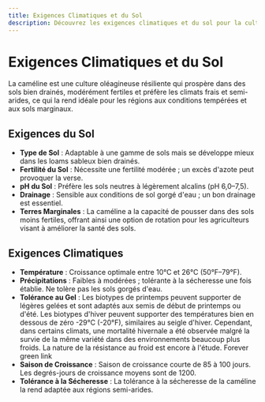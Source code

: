 ```yaml
---
title: Exigences Climatiques et du Sol
description: Découvrez les exigences climatiques et du sol pour la culture de la caméline
---
```

# Exigences Climatiques et du Sol

La caméline est une culture oléagineuse résiliente qui prospère dans des sols bien drainés, modérément fertiles et préfère les climats frais et semi-arides, ce qui la rend idéale pour les régions aux conditions tempérées et aux sols marginaux.

## Exigences du Sol

- **Type de Sol** : Adaptable à une gamme de sols mais se développe mieux dans les loams sableux bien drainés.
- **Fertilité du Sol** : Nécessite une fertilité modérée ; un excès d'azote peut provoquer la verse.
- **pH du Sol** : Préfère les sols neutres à légèrement alcalins (pH 6,0–7,5).
- **Drainage** : Sensible aux conditions de sol gorgé d'eau ; un bon drainage est essentiel.
- **Terres Marginales** : La caméline a la capacité de pousser dans des sols moins fertiles, offrant ainsi une option de rotation pour les agriculteurs visant à améliorer la santé des sols.

## Exigences Climatiques

- **Température** : Croissance optimale entre 10°C et 26°C (50°F–79°F).
- **Précipitations** : Faibles à modérées ; tolérante à la sécheresse une fois établie. Ne tolère pas les sols gorgés d'eau.
- **Tolérance au Gel** : Les biotypes de printemps peuvent supporter de légères gelées et sont adaptés aux semis de début de printemps ou d'été. Les biotypes d'hiver peuvent supporter des températures bien en dessous de zéro -29°C (-20°F), similaires au seigle d'hiver. Cependant, dans certains climats, une mortalité hivernale a été observée malgré la survie de la même variété dans des environnements beaucoup plus froids. La nature de la résistance au froid est encore à l'étude. Forever green link
- **Saison de Croissance** : Saison de croissance courte de 85 à 100 jours. Les degrés-jours de croissance moyens sont de 1200.
- **Tolérance à la Sécheresse** : La tolérance à la sécheresse de la caméline la rend adaptée aux régions semi-arides.